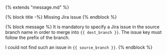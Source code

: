 {% extends "message.md" %}

{% block title -%}
Missing Jira issue
{% endblock %}

{% block message %}
It is mandatory to specify a Jira issue in the source branch name
in order to merge into `{{ dest_branch }}`. The issue key must follow
the prefix of the branch.

I could not find such an issue in `{{ source_branch }}`.
{% endblock %}
